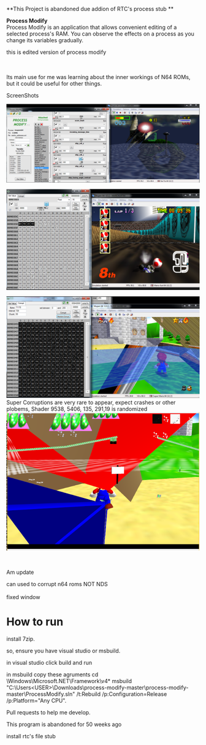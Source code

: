 **This Project is abandoned due addion of RTC's process stub **

**Process Modify**
<br>
Process Modify is an application that allows convenient editing of a selected process's RAM.  You can observe the effects on a
process as you change its variables gradually.

this is edited version of process modify

<br><br>
Its main use for me was learning about the inner workings of N64 ROMs, but it could be useful for other things.

ScreenShots

![Alt text](SCREENSHOTS/pm0.png?raw=true "Screenshot 1")<br>

![Alt text](SCREENSHOTS/pm2.png?raw=true "Screenshot 2")<br>

![Alt text](SCREENSHOTS/pm3.png?raw=true "Screenshot 3")
Super Corruptions are very rare to appear, expect crashes or other plobems, Shader 9538, 5406, 135, 291,19 is randomized
![Alt text](SCREENSHOTS/SuperCorruptingX5937X.PNG?raw=true "Super Corrupting X95486")

<br>

Am update

can used to corrupt n64 roms NOT NDS
<br><br>
fixed window
# How to run
install 7zip.

so, ensure you have visual studio or msbuild.

in visual studio click build and run

in msbuild copy these agruments
cd \Windows\Microsoft.NET\Framework\v4*
msbuild "C:\Users\<USER>\Downloads\process-modify-master\process-modify-master\ProcessModify.sln" /t:Rebuild /p:Configuration=Release /p:Platform="Any CPU".

Pull requests to help me develop.

This program is abandoned for 50 weeks ago

install rtc's file stub
